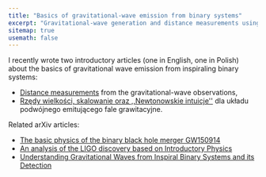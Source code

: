 ```yaml
---
title: "Basics of gravitational-wave emission from binary systems"
excerpt: "Gravitational-wave generation and distance measurements using Newtonian arguments"
sitemap: true
usemath: false  
---
```


I recently wrote two introductory articles (one in English, one in Polish) about the basics of gravitational wave emission from inspiraling binary systems: 

* [Distance measurements](../data/gw_distances.pdf) from the gravitational-wave observations, 
* [Rzędy wielkości, skalowanie oraz ,,Newtonowskie intuicje''](../data/newtgw.pdf) dla układu podwójnego emitującego fale grawitacyjne.      

Related arXiv articles:
 
* [The basic physics of the binary black hole merger GW150914](https://arxiv.org/abs/1608.01940)
* [An analysis of the LIGO discovery based on Introductory Physics](https://arxiv.org/abs/1609.09349) 
* [Understanding Gravitational Waves from Inspiral Binary Systems and its Detection](https://arxiv.org/abs/1610.03567)
